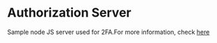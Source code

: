 # Authorization Server
Sample node JS server used for 2FA.For more information, check [here](https://github.com/GeorgeGRz/IoT-SmartParking)





